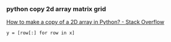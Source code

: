### python copy 2d array matrix grid


[How to make a copy of a 2D array in Python? - Stack Overflow](https://stackoverflow.com/questions/6532881/how-to-make-a-copy-of-a-2d-array-in-python "How to make a copy of a 2D array in Python? - Stack Overflow")


 

```
y = [row[:] for row in x]

```
